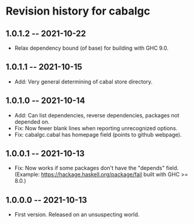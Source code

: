 # Revision history for cabalgc

## 1.0.1.2 -- 2021-10-22

* Relax dependency bound (of base) for building with GHC 9.0.

## 1.0.1.1 -- 2021-10-15

* Add: Very general determining of cabal store directory.

## 1.0.1.0 -- 2021-10-14

* Add: Can list dependencies, reverse dependencies, packages not depended on.
* Fix: Now fewer blank lines when reporting unrecognized options.
* Fix: cabalgc.cabal has homepage field (points to github webpage).

## 1.0.0.1 -- 2021-10-13

* Fix: Now works if some packages don't have the "depends" field.
  (Example: https://hackage.haskell.org/package/fail built with GHC >= 8.0.)

## 1.0.0.0 -- 2021-10-13

* First version. Released on an unsuspecting world.
